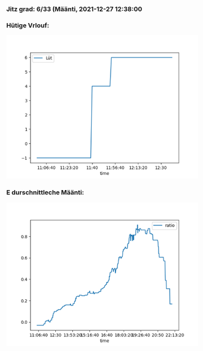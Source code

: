 ### Jitz grad: 6/33 (Määnti, 2021-12-27 12:38:00

### Hütige Vrlouf:
![Graph](Today.png)

### E durschnittleche Määnti:
![Graph](Määnti.png)